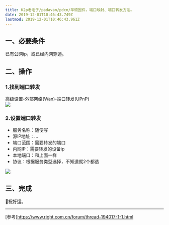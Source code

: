 ```yaml
---
title: K2p老毛子/padavan/pdcn/华硕固件，端口映射、端口转发方法。
date: 2019-12-01T10:46:43.749Z
lastmod: 2019-12-01T10:46:43.961Z
---
```


## 一、必要条件
已有公网ip，或已经内网穿透。
## 二、操作
### 1.找到端口转发
高级设置-外部网络(Wan)-端口转发(UPnP)  
![](https://img.yaleax.com/Screen-Shot-2019-12-03-18-52-19.10.png)

### 2.设置端口转发
- 服务名称：随便写
- 源IP地址：*.*.*.*
- 端口范围：需要转发的端口
- 内网IP：需要转发的设备ip
- 本地端口：和上面一样
- 协议：根据服务类型选择，不知道就2个都选

![](https://img.yaleax.com/Screen-Shot-2019-12-03-18-58-42.07.png)  
## 三、完成
:tada:祝好运。

-----

[参考]<https://www.right.com.cn/forum/thread-194017-1-1.html>

